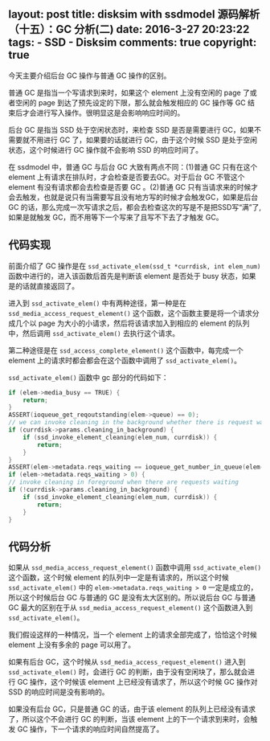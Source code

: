 layout: post
title: disksim with ssdmodel 源码解析（十五）：GC 分析(二)
date: 2016-3-27 20:23:22
tags: 
	- SSD
	- Disksim
comments: true
copyright: true
---

今天主要介绍后台 GC 操作与普通 GC 操作的区别。

普通 GC 是指当一个写请求到来时，如果这个 element 上没有空闲的 page 了或者空闲的 page 到达了预先设定的下限，那么就会触发相应的 GC 操作等 GC 结束后才会进行写入操作。很明显这是会影响响应时间的。

后台 GC 是指当 SSD 处于空闲状态时，来检查 SSD 是否是需要进行 GC，如果不需要就不用进行 GC 了，如果要的话就进行 GC，由于这个时候 SSD 是处于空闲状态，这个时候进行 GC 操作就不会影响 SSD 的响应时间了。

<!--more-->

在 ssdmodel 中，普通 GC 与后台 GC 大致有两点不同：(1)普通 GC 只有在这个 element 上有请求在排队时，才会检查是否要去GC。对于后台 GC 不管这个 element 有没有请求都会去检查是否要 GC 。(2)普通 GC 只有当请求来的时候才会去触发，也就是说只有当需要写且没有地方写的时候才会触发GC，如果是后台 GC 的话，那么完成一次写请求之后，都会去检查这次的写是不是把SSD写“满”了,如果是就触发 GC，而不用等下一个写来了且写不下去了才触发 GC。

## 代码实现 ##

前面介绍了 GC 操作是在 `ssd_activate_elem(ssd_t *currdisk, int elem_num)` 函数中进行的，进入该函数后首先是判断该 element 是否处于 busy 状态，如果是的话就直接返回了。

进入到 `ssd_activate_elem()` 中有两种途径，第一种是在 `ssd_media_access_request_element()` 这个函数，这个函数主要是将一个请求分成几个以 page 为大小的小请求，然后将该请求加入到相应的 element 的队列中，然后调用 `ssd_activate_elem()` 去执行这个请求。

第二种途径是在 `ssd_access_complete_element()` 这个函数中，每完成一个 element 上的请求时都会都会在这个函数中调用了 `ssd_activate_elem()`。


`ssd_activate_elem()` 函数中 gc 部分的代码如下：

```C
if (elem->media_busy == TRUE) {
	return;
}
ASSERT(ioqueue_get_reqoutstanding(elem->queue) == 0);
// we can invoke cleaning in the background whether there is request waiting or not
if (currdisk->params.cleaning_in_background) {
	if (ssd_invoke_element_cleaning(elem_num, currdisk)) {
		return;
	}
}
ASSERT(elem->metadata.reqs_waiting == ioqueue_get_number_in_queue(elem->queue));
if (elem->metadata.reqs_waiting > 0) {
// invoke cleaning in foreground when there are requests waiting
if (!currdisk->params.cleaning_in_background) {
	if (ssd_invoke_element_cleaning(elem_num, currdisk)) {
		return;
	}
}
```

## 代码分析 ##

如果从 `ssd_media_access_request_element()` 函数中调用 `ssd_activate_elem()` 这个函数，这个时候 element 的队列中一定是有请求的，所以这个时候 `ssd_activate_elem()` 中的 `elem->metadata.reqs_waiting > 0` 一定是成立的，所以这个时候后台 GC 与普通的 GC 是没有太大区别的。所以说后台 GC 与普通 GC 最大的区别在于从 `ssd_media_access_request_element()` 这个函数进入到 `ssd_activate_elem()`。

我们假设这样的一种情况，当一个 element 上的请求全部完成了，恰恰这个时候 element 上没有多余的 page 可以用了。

如果有后台 GC，这个时候从 `ssd_media_access_request_element()` 进入到 `ssd_activate_elem()` 时，会进行 GC 的判断，由于没有空闲块了，那么就会进行 GC 操作，这个时候该 element 上已经没有请求了，所以这个时候 GC 操作对 SSD 的响应时间是没有影响的。

如果没有后台 GC，只是普通 GC 的话，由于该 element 的队列上已经没有请求了，所以这个不会进行 GC 的判断，当该 element 上的下一个请求到来时，会触发 GC 操作，下一个请求的响应时间自然提高了。